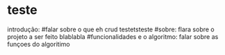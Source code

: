 # teste
introdução:
#falar sobre o que eh crud testetsteste
#sobre:
flara sobre o projeto a ser feito blablabla
#funcionalidades e o algoritmo: falar sobre as funçoes do algoritimo